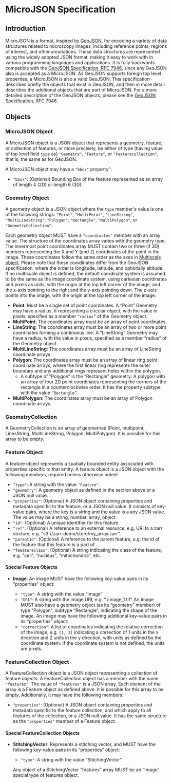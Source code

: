 # MicroJSON Specification

## Introduction

MicroJSON is a format, inspired by [GeoJSON](https://geojson.org), for encoding a variety of data structures related to microscopy images, including reference points, regions of interest, and other annotations. These data structures are represented using the widely adopted JSON format, making it easy to work with in various programming languages and applications. It is fully backwards compatible with the [GeoJSON Specification, RFC 7946](https://datatracker.ietf.org/doc/html/rfc7946), since any GeoJSON also is accepted as a MicroJSON. As GeoJSON supports foreign top level properties, a MicroJSON is also a valid GeoJSON. This specification describes briefly the objects that exist in GeoJSON, and then in more detail describes the additional objects that are part of MicroJSON. For a more detailed description of the GeoJSON objects, please see the [GeoJSON Specification, RFC 7946](https://datatracker.ietf.org/doc/html/rfc7946).

## Objects

### MicroJSON Object

A MicroJSON object is a JSON object that represents a geometry, feature, or collection of features, or more precisely, be either of type (having value of top level field `type` as) `"Geometry"`, `"Feature"`, or `"Featurecollection"`, that is, the same as for GeoJSON.

A MicroJSON object may have a `"bbox"` property":

- `"bbox"`: (Optional) Bounding Box of the feature represented as an array of length 4 (2D) or length 6 (3D).

### Geometry Object

A geometry object is a JSON object where the `type` member's value is one of the following strings: `"Point"`, `"MultiPoint"`, `"LineString"`, `"MultiLineString"`, `"Polygon"`, `"Rectangle"`, `"MultiPolygon"`, or `"GeometryCollection"`.

Each geometry object MUST have a `"coordinates"` member with an array value. The structure of the coordinates array varies with the geometry type.  The innermost point coordinates array MUST contain two or three (if 3D) numbers representing the X and Y (and Z) coordinates of the point in the image. These coordinates follow the same order as the axes in [Multiscale object](#multiscale-object). Please note that these coordinates differ from the GeoJSON specification, where the order is longitude, latitude, and optionally altitude. If no multiscale object is defined, the default coordinate system is assumed to be the same as the image coordinate system, using cartesian coordinates and pixels as units, with the origin at the top left corner of the image, and the x-axis pointing to the right and the y-axis pointing down. The z-axis points into the image, with the origin at the top left corner of the image.

- **Point**:  Must be a single set of point coordinates. A “Point” Geometry may have a radius, if representing a circular object, with the value in pixels, specified as a member `“radius”` of the Geometry object.
- **MultiPoint**: The coordinates array must be an array of point coordinates.
- **LineString**: The coordinates array must be an array of two or more point coordinates forming a continuous line. A “LineString” Geometry may have a radius, with the value in pixels, specified as a member “radius” of the Geometry object.
- **MultiLineString**: The coordinates array must be an array of LineString coordinate arrays.
- **Polygon**: The coordinates array must be an array of linear ring point coordinate arrays, where the first linear ring represents the outer boundary and any additional rings represent holes within the polygon.
    - A subtype of “Polygon” is the “Rectangle” geometry: A polygon with an array of four 2D point coordinates representing the corners of the rectangle in a counterclockwise order. It has the property subtype with the value `“Rectangle”`.
- **MultiPolygon**: The coordinates array must be an array of Polygon coordinate arrays.

### GeometryCollection

A GeometryCollection is an array of geometries (Point, multipoint, LinesString, MultiLineString, Polygon, MultiPolygon). It is possible for this array to be empty.

### Feature Object

A feature object represents a spatially bounded entity associated with properties specific to that entity. A feature object is a JSON object with the following members, required unless otherwise noted:

- `"type"`: A string with the value `"Feature"`.
- `"geometry"`: A geometry object as defined in the section above or a JSON null value.
- `"properties"`: (Optional) A JSON object containing properties and metadata specific to the feature, or a JSON null value. It consists of key-value pairs, where the key is a string and the value is a any JSON value. The value may be a string, number, array, object.
- `"id"`: (Optional) A unique identifier for this feature.
- `"ref"`: (Optional) A reference to an external resource, e.g. URI to a zarr strcture, e.g. "s3://zarr-demo/store/my_array.zarr".
- `"parentId"`: (Optional) A reference to the parent feature, e.g. the id of the feature that this feature is a part of.
- `"feeatureClass"`: (Optional) A string indicating the class of the feature, e.g. "cell", "nucleus", "mitochondria", etc.

#### Special Feature Objects

- **Image**: An image MUST have the following key-value pairs in its “properties” object:

    - `"type"`: A string with the value “Image”
    - `"URI"`: A string with the image URI, e.g. “./image_1.tif"
    An Image MUST also have a geometry object (as its “geometry” member) of type "Polygon", subtype “Rectangle”, indicating the shape of the image. An Image may have the following additional key-value pairs in its “properties” object:
    - `"correction"`: A list of coordinates indicating the relative correction of the image, e.g. `[1, 2]` indicating a correction of 1 units in the x direction and 2 units in the y direction, with units as defined by the coordinate system. If the coordinate system is not defined, the units are pixels.

### FeatureCollection Object

A FeatureCollection object is a JSON object representing a collection of feature objects. A FeatureCollection object has a member with the name `"features"`. The value of `"features"` is a JSON array. Each element of the array is a Feature object as defined above. It is possible for this array to be empty. Additionally, it may have the following members:

- `"properties"`: (Optional) A JSON object containing properties and metadata specific to the feature collection, and which apply to all features of the collection, or a JSON null value. It has the same structure as the `"properties"` member of a Feature object.

#### Special FeatureCollection Objects

- **StitchingVector**: Represents a stitching vector, and MUST have the following key-value pairs in its “properties” object:
    - `"type"`: A string with the value “StitchingVector”

    Any object of a StitchingVector “features” array MUST be an “Image” special type of features object.
